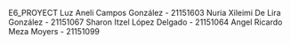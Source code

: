 E6_PROYECT
Luz Aneli Campos González	    	 - 		21151603 
Nuria Xileimi De Lira González	 -		21151067 
Sharon Itzel López Delgado	  	 -		21151064
Angel Ricardo Meza Moyers		     -		21151099
